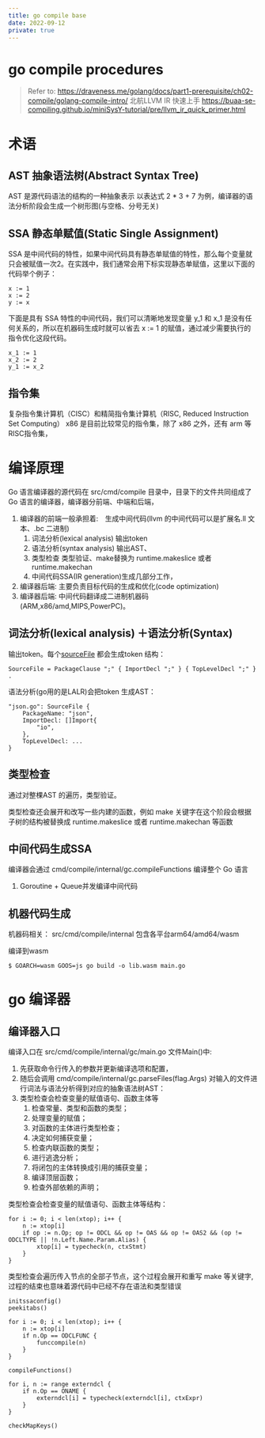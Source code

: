```yaml
---
title: go compile base
date: 2022-09-12
private: true
---
```

# go compile procedures
> Refer to: https://draveness.me/golang/docs/part1-prerequisite/ch02-compile/golang-compile-intro/
> 北航LLVM IR 快速上手 https://buaa-se-compiling.github.io/miniSysY-tutorial/pre/llvm_ir_quick_primer.html

# 术语
## AST 抽象语法树(Abstract Syntax Tree)
AST 是源代码语法的结构的一种抽象表示
以表达式 2 * 3 + 7 为例，编译器的语法分析阶段会生成一个树形图(与空格、分号无关)

## SSA 静态单赋值(Static Single Assignment)
SSA 是中间代码的特性，如果中间代码具有静态单赋值的特性，那么每个变量就只会被赋值一次2。在实践中，我们通常会用下标实现静态单赋值，这里以下面的代码举个例子：

    x := 1
    x := 2
    y := x

下面是具有 SSA 特性的中间代码，我们可以清晰地发现变量 y_1 和 x_1 是没有任何关系的，所以在机器码生成时就可以省去 x := 1 的赋值，通过减少需要执行的指令优化这段代码。

    x_1 := 1
    x_2 := 2
    y_1 := x_2

## 指令集
复杂指令集计算机（CISC）和精简指令集计算机（RISC, Reduced Instruction Set Computing）
x86 是目前比较常见的指令集，除了 x86 之外，还有 arm 等RISC指令集，


# 编译原理
Go 语言编译器的源代码在 src/cmd/compile 目录中，目录下的文件共同组成了 Go 语言的编译器，编译器分前端、中端和后端，
1. 编译器的前端一般承担着:　生成中间代码(llvm 的中间代码可以是扩展名.ll 文本、.bc 二进制)
    1. 词法分析(lexical analysis) 输出token
    2. 语法分析(syntax analysis) 输出AST、
    3. 类型检查 类型验证、make替换为 runtime.makeslice 或者 runtime.makechan 
    4. 中间代码SSA(IR generation)生成几部分工作，
2. 编译器后端: 主要负责目标代码的生成和优化(code optimization)
2. 编译器后端: 中间代码翻译成二进制机器码(ARM,x86/amd,MIPS,PowerPC)。

## 词法分析(lexical analysis) ＋语法分析(Syntax)
输出token。每个[sourceFile](https://go.dev/ref/spec#Source_file_organization) 都会生成token 结构：

    SourceFile = PackageClause ";" { ImportDecl ";" } { TopLevelDecl ";" } .

语法分析(go用的是LALR)会把token 生成AST：

    "json.go": SourceFile {
        PackageName: "json",
        ImportDecl: []Import{
            "io",
        },
        TopLevelDecl: ...
    }

## 类型检查
通过对整棵AST 的遍历，类型验证。

类型检查还会展开和改写一些内建的函数，例如 make 关键字在这个阶段会根据子树的结构被替换成 runtime.makeslice 或者 runtime.makechan 等函数

## 中间代码生成SSA
编译器会通过 cmd/compile/internal/gc.compileFunctions 编译整个 Go 语言
1. Goroutine + Queue并发编译中间代码

## 机器代码生成
机器码相关： src/cmd/compile/internal 包含各平台arm64/amd64/wasm

编译到wasm

    $ GOARCH=wasm GOOS=js go build -o lib.wasm main.go

# go 编译器
## 编译器入口
编译入口在 src/cmd/compile/internal/gc/main.go 文件Main()中:

1. 先获取命令行传入的参数并更新编译选项和配置，
2. 随后会调用 cmd/compile/internal/gc.parseFiles(flag.Args) 对输入的文件进行词法与语法分析得到对应的抽象语法树AST：
3. 类型检查会检查变量的赋值语句、函数主体等
    1. 检查常量、类型和函数的类型；
    1. 处理变量的赋值；
    1. 对函数的主体进行类型检查；
    1. 决定如何捕获变量；
    1. 检查内联函数的类型；
    1. 进行逃逸分析；
    1. 将闭包的主体转换成引用的捕获变量；
    1. 编译顶层函数；
    1. 检查外部依赖的声明；

类型检查会检查变量的赋值语句、函数主体等结构：

	for i := 0; i < len(xtop); i++ {
		n := xtop[i]
		if op := n.Op; op != ODCL && op != OAS && op != OAS2 && (op != ODCLTYPE || !n.Left.Name.Param.Alias) {
			xtop[i] = typecheck(n, ctxStmt)
		}
	}

类型检查会遍历传入节点的全部子节点，这个过程会展开和重写 make 等关键字, 过程的结束也意味着源代码中已经不存在语法和类型错误

	initssaconfig()
	peekitabs()

	for i := 0; i < len(xtop); i++ {
		n := xtop[i]
		if n.Op == ODCLFUNC {
			funccompile(n)
		}
	}

	compileFunctions()

	for i, n := range externdcl {
		if n.Op == ONAME {
			externdcl[i] = typecheck(externdcl[i], ctxExpr)
		}
	}

	checkMapKeys()
